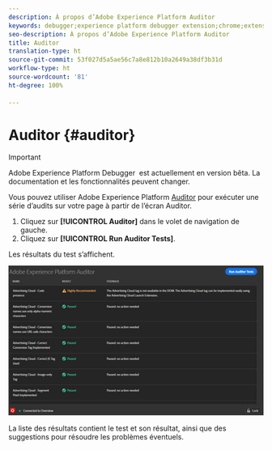 ```yaml
---
description: À propos d’Adobe Experience Platform Auditor
keywords: debugger;experience platform debugger extension;chrome;extension;auditor;dtm;target
seo-description: À propos d’Adobe Experience Platform Auditor
title: Auditor
translation-type: ht
source-git-commit: 53f027d5a5ae56c7a8e812b10a2649a38df3b31d
workflow-type: ht
source-wordcount: '81'
ht-degree: 100%

---
```



# Auditor {#auditor}

>[!IMPORTANT]
>
>Adobe Experience Platform Debugger  est actuellement en version bêta. La documentation et les fonctionnalités peuvent changer.

Vous pouvez utiliser Adobe Experience Platform [Auditor](https://docs.adobe.com/content/help/fr-FR/auditor/using/overview.html) pour exécuter une série d’audits sur votre page à partir de l’écran Auditor.

1. Cliquez sur **[!UICONTROL Auditor]** dans le volet de navigation de gauche.
1. Cliquez sur **[!UICONTROL Run Auditor Tests]**.

Les résultats du test s’affichent.

![](assets/auditor-results.jpg)

La liste des résultats contient le test et son résultat, ainsi que des suggestions pour résoudre les problèmes éventuels.